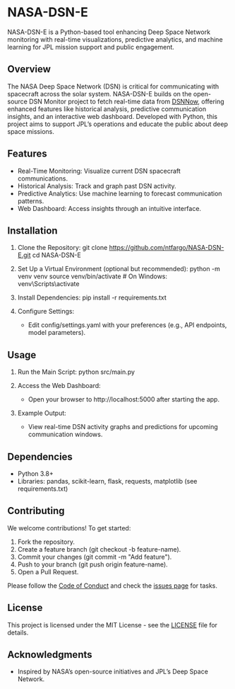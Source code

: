 # NASA-DSN-E

NASA-DSN-E is a Python-based tool enhancing Deep Space Network monitoring with real-time visualizations, predictive analytics, and machine learning for JPL mission support and public engagement.

## Overview

The NASA Deep Space Network (DSN) is critical for communicating with spacecraft across the solar system. NASA-DSN-E builds on the open-source DSN Monitor project to fetch real-time data from [DSNNow](https://eyes.nasa.gov/dsn/dsn.html), offering enhanced features like historical analysis, predictive communication insights, and an interactive web dashboard. Developed with Python, this project aims to support JPL’s operations and educate the public about deep space missions.

## Features

- Real-Time Monitoring: Visualize current DSN spacecraft communications.
- Historical Analysis: Track and graph past DSN activity.
- Predictive Analytics: Use machine learning to forecast communication patterns.
- Web Dashboard: Access insights through an intuitive interface.

## Installation

1. Clone the Repository:
   git clone https://github.com/ntfargo/NASA-DSN-E.git
   cd NASA-DSN-E

2. Set Up a Virtual Environment (optional but recommended):
   python -m venv venv
   source venv/bin/activate  # On Windows: venv\Scripts\activate

3. Install Dependencies:
   pip install -r requirements.txt

4. Configure Settings:
   - Edit config/settings.yaml with your preferences (e.g., API endpoints, model parameters).

## Usage

1. Run the Main Script:
   python src/main.py

2. Access the Web Dashboard:
   - Open your browser to http://localhost:5000 after starting the app.

3. Example Output:
   - View real-time DSN activity graphs and predictions for upcoming communication windows.
 
## Dependencies

- Python 3.8+
- Libraries: pandas, scikit-learn, flask, requests, matplotlib (see requirements.txt)

## Contributing

We welcome contributions! To get started:
1. Fork the repository.
2. Create a feature branch (git checkout -b feature-name).
3. Commit your changes (git commit -m "Add feature").
4. Push to your branch (git push origin feature-name).
5. Open a Pull Request.

Please follow the [Code of Conduct](docs/CODE_OF_CONDUCT.md) and check the [issues page](https://github.com/ntfargo/NASA-DSN-E/issues) for tasks.

## License

This project is licensed under the MIT License - see the [LICENSE](LICENSE) file for details.

## Acknowledgments
 
- Inspired by NASA’s open-source initiatives and JPL’s Deep Space Network.